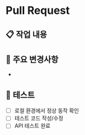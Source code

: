 # Pull Request

## 📋 작업 내용

## 🔧 주요 변경사항

<!-- 주요 변경사항을 간단히 나열해주세요 -->
- 

## 🧪 테스트

<!-- 테스트 방법이나 확인 사항을 적어주세요 -->

- [ ] 로컬 환경에서 정상 동작 확인
- [ ] 테스트 코드 작성/수정
- [ ] API 테스트 완료
